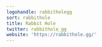 ```yaml
---
logohandle: rabbitholegg
sort: rabbithole
title: Rabbit Hole
twitter: rabbithole_gg
website: 'https://rabbithole.gg/'
---
```

